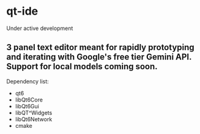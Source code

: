 # qt-ide

Under active development

3 panel text editor meant for rapidly prototyping and iterating  with Google's free tier Gemini API. Support for local models coming soon.
---

Dependency list:
<ul>
  <li>qt6</li>
  <li>libQt6Core</li>
  <li>libQt6Gui</li>
  <li>libQT^Widgets</li>
  <li> libQt6Network</li>
  <li> cmake</li>
</ul> 

